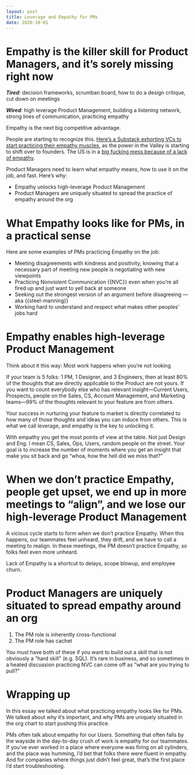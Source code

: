 ```yaml
---
layout: post
title: Leverage and Empathy for PMs
date: 2020-10-01
---
```



# Empathy is the killer skill for Product Managers, and it’s sorely missing right now

__*Tired*__: decision frameworks, scrumban board, how to do a design critique, cut down on meetings

__*Wired*__: high leverage Product Management, building a listening network, strong lines of communication, practicing empathy

Empathy is the next big competitive advantage.

People are starting to recognize this. [Here’s a Substack exhorting VCs to start practicing their empathy muscles](https://thegeneralist.substack.com/p/power-in-the-valley), as the power in the Valley is starting to shift over to founders. The US is in a [big fucking mess because of a lack of empathy](http://www.stilldrinking.org/a-very-american-suicide).

Product Managers need to learn what empathy means, how to use it on the job, and fast. Here’s why:

* Empathy unlocks high-leverage Product Management
* Product Managers are uniquely situated to spread the practice of empathy around the org


# What Empathy looks like for PMs, in a practical sense
Here are some examples of PMs practicing Empathy on the job:

* Meeting disagreements with kindness and positivity, knowing that a necessary part of meeting new people is negotiating with new viewpoints
* Practicing Nonviolent Communication {{NVC}} even when you’re all fired up and just want to yell back at someone
* Seeking out the strongest version of an argument before disagreeing — aka {{steel-manning}}
* Working hard to understand and respect what makes other peoples' jobs hard


# Empathy enables high-leverage Product Management
Think about it this way: Most work happens when you’re not looking

If your team is 5 folks: 1 PM, 1 Designer, and 3 Engineers, then at least 80% of the thoughts that are directly applicable to the Product are not yours. If you want to count everybody else who has relevant insight—Current Users, Prospects, people on the Sales, CS, Account Management, and Marketing teams—99% of the thoughts relevant to your feature are from others. 

Your success in nurturing your feature to market is directly correlated to how many of those thoughts and ideas you can induce from others. This is what we call leverage, and empathy is the key to unlocking it.

With empathy you get the most points of view at the table. Not just Design and Eng. I mean CS, Sales, Ops, Users, random people on the street. Your goal is to increase the number of moments where you get an insight that make you sit back and go “whoa, how the hell did we miss that?”


# When we don’t practice Empathy, people get upset, we end up in more meetings to “align”, and we lose our high-leverage Product Management
A vicious cycle starts to form when we don’t practice Empathy. When this happens, our teammates feel unheard, they drift, and we have to call a meeting to realign. In these meetings, the PM doesn’t practice Empathy, so folks feel even more unheard. 

Lack of Empathy is a shortcut to delays, scope blowup, and employee churn. 


# Product Managers are uniquely situated to spread empathy around an org

1. The PM role is inherently cross-functional
2. The PM role has cachet

You must have both of these if you want to build out a skill that is not obviously a “hard skill" (e.g. SQL). It’s rare in business, and so sometimes in a heated discussion practicing NVC can come off as “what are you trying to pull?” 


# Wrapping up
In this essay we talked about what practicing empathy looks like for PMs. We talked about why it’s important, and why PMs are uniquely situated in the org chart to start pushing this practice. 

PMs often talk about empathy for our Users. Something that often falls by the wayside in the day-to-day crush of work is empathy for our teammates. If you’ve ever worked in a place where everyone was firing on all cylinders, and the place was humming, I’d bet that folks there were fluent in empathy. And for companies where things just didn’t feel great, that’s the first place I’d start troubleshooting. 
